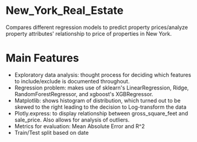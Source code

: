 # New_York_Real_Estate
Compares different regression models to predict property prices/analyze property attributes' relationship to price of properties in New York.

# Main Features
* Exploratory data analysis: thought process for deciding which features to include/exclude is documented throughout.
* Regression problem: makes use of sklearn's LinearRegression, Ridge, RandomForestRegressor, and xgboost's XGBRegressor.
* Matplotlib: shows histogram of distribution, which turned out to be skewed to the right leading to the decision to Log-transform the data
* Plotly.express: to display relationship between gross_square_feet and sale_price. Also allows for analysis of outliers.
* Metrics for evaluation: Mean Absolute Error and R^2
* Train/Test split based on date
